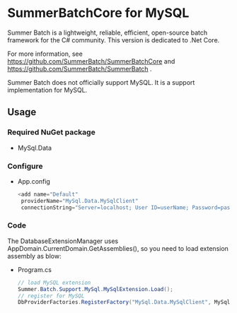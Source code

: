 ﻿# SummerBatchCore for MySQL
Summer Batch is a lightweight, reliable, efficient, open-source batch framework for the C# community. This version is dedicated to .Net Core.

For more information, see https://github.com/SummerBatch/SummerBatchCore and https://github.com/SummerBatch/SummerBatch .

Summer Batch does not officially support MySQL.
It is a support implementation for MySQL.

## Usage
### Required NuGet package
- MySql.Data

### Configure
- App.config
  ```c#
  <add name="Default"
   providerName="MySql.Data.MySqlClient"
   connectionString="Server=localhost; User ID=userName; Password=password; Initial Catalog=databaseName;" />
  ```

### Code
The DatabaseExtensionManager uses AppDomain.CurrentDomain.GetAssemblies(),
so you need to load extension assembly as blow:
- Program.cs
  ```c#
  // load MySQL extension
  Summer.Batch.Support.MySql.MySqlExtension.Load();
  // register for MySQL
  DbProviderFactories.RegisterFactory("MySql.Data.MySqlClient", MySql.Data.MySqlClient.MySqlClientFactory.Instance);
  ```